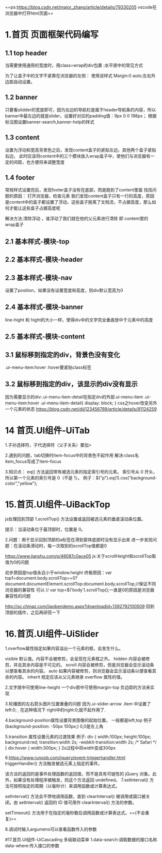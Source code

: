 ==ps:https://blog.csdn.net/major_zhang/article/details/79330205
vscode在浏览器中打开html页面==


# 1.首页 页面框架代码编写

## 1.1 top header
当需要使用通用的宽度时，用class=wrap的div包裹 :水平居中的常见方式

为了让盒子中的文字不紧靠在浏览器的左侧：
使用该样式 Margin:0 auto;左右外边距自动设置。


## 1.2 banner
只要看slidder的宽度即可，因为左边的导航栏是属于header导航条的内容，所以banner中最左边的就是slider，设置好对应的padding值：9px 0 0 198px；
根据标注图设置banner-search,banner-help的样式

## 1.3 content
设置为浮动和宽高背景色之后，发现content盒子的紧贴左边，其他两个盒子紧贴右边，
此时应该将content中的三个模块放入wrap盒子中，使他们与浏览器有一定的间距，也方便将来调整宽度

## 1.4 footer
常规样式设置完后，发现footer盒子没有在底部，而是跑到了content里面
找找问题的原因：
打开浏览器，检查元素
我们发现content盒子只有一行的高度，原因是content中的盒子都设置了浮动，这些盒子脱离了文档流，不占据高度，那么如何才能让这些盒子占据高度呢

解决方法:清除浮动 ，谁浮动了我们就在他的父元素进行清除
即 content里的wrap盒子

## 2.1 基本样式-模块-top
## 2.2 基本样式-模块-header
## 2.3 基本样式-模块-nav
设置了position，如果没有设置宽度和高度，则div默认宽高为0
## 2.4 基本样式-模块-banner
line-hight 和 hight的大小一样，使得div中的文字完全垂直居中于元素中的高度
## 2.5 基本样式-模块-content

## 3.1 鼠标移到指定的div，背景色没有变化
.ui-menu-item:hover
:hover要紧贴class标签
## 3.2 鼠标移到指定的div，该显示的div没有显示
因为需要显示的div:.ui-menu-item-detail在指定div的外部.ui-menu-item
.ui-menu-item:hover .ui-menu-item-detail{
	display: block;
  }
css之hover改变另外一个元素的状态
https://blog.csdn.net/djjj123456789/article/details/81124259


# 14 首页.UI组件-UiTab
1.子孙选择符，子代选择符（父子关系）要加>

2.遇到的问题，tab切换时item-focus中的背景色不起作用
解决:class名item_focus写成了item-focus

3.知识点：
eq() 方法返回带有被选元素的指定索引号的元素。
索引号从 0 开头，所以第一个元素的索引号是 0（不是 1）。
例子：$("p").eq(1).css("background-color","yellow");

#  15.首页.UI组件-UiBackTop
js处理回到顶部
1.scrollTop() 方法设置或返回被选元素的垂直滚动条位置。

提示：当滚动条位于最顶部时，位置是 0。

2.问题：用于显示回到顶部的a标签在滑到窗体底部时没有显示出来
进一步发现问题：在滚动条滑动时，每一次取到的scrollTop值都是0

https://www.jianshu.com/p/46087c0ace05
js:关于scrollHeight和scrollTop取值为0的问题

初步原因是top值永远小于window.height
终极原因：var top1=document.body.scrollTop==0?document.documentElement.scrollTop:document.body.scrollTop;//保证不同浏览器的兼容性 可以
        // var top=$('body').scrollTop();一直是0的原因是浏览器兼容性的问题


http://sc.chinaz.com/jiaobendemo.aspx?downloadid=1392792100509
回到顶部的插件，之后再研究一下
#  16.首页.UI组件-UiSlider
1.overflow属性指定如果内容溢出一个元素的框，会发生什么。

visible	默认值。内容不会被修剪，会呈现在元素框之外。
hidden	内容会被修剪，并且其余内容是不可见的。
scroll	内容会被修剪，但是浏览器会显示滚动条以便查看其余的内容。
auto	如果内容被修剪，则浏览器会显示滚动条以便查看其余的内容。
inherit	规定应该从父元素继承 overflow 属性的值。

2.文字居中可使用line-height
一个div居中可使用margin-top 负边距的方法来实现

3.轮播图的左右箭头图片位置重叠的问题
因为.ui-slider-arrow .item 中设置了left:0;
<a href="#r" class="item right">&nbsp;</a>
在这种情况下 right中的right:0;就不起作用了.

4.background-position属性设置背景图像的起始位置。
一般都是left,top
例子(background-position: -50px 100px;)
0,0是左上角

5.transition 属性设置元素的过渡效果
例子:
div
{
	width:100px;
	height:100px;
	background:red;
	transition:width 2s;
	-webkit-transition:width 2s; /* Safari */
}
div:hover
{
	width:300px;
}
2s过程中将width变成300px

6.https://www.runoob.com/jquery/event-triggerhandler.html
triggerHandler() 方法触发被选元素上指定的事件。

该方法的返回的是事件处理函数的返回值，而不是具有可链性的 jQuery 对象。此外，如果没有处理程序被触发，则这个方法返回 undefined。
7.setInterval() 方法可按照指定的周期（以毫秒计）来调用函数或计算表达式。

setInterval() 方法会不停地调用函数，直到 clearInterval() 被调用或窗口被关闭。由 setInterval() 返回的 ID 值可用作 clearInterval() 方法的参数。

setTimeout() 方法用于在指定的毫秒数后调用函数或计算表达式。==(不会重复)==

8.调试时输入argumens可以查看函数传入的参数


#17.首页.UI组件-UiCascading 多级联动菜单
1.data-search:调取数据的接口名称
data-where:传入接口的参数